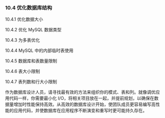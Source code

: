 ### 10.4 优化数据库结构

10.4.1 优化数据大小

10.4.2 优化 MySQL 数据类型

10.4.3 为多表优化

10.4.4 MySQL 中的内部临时表使用

10.4.5 数据库和表数量限制

10.4.6 表大小限制

10.4.7 表列数和行大小限制

作为数据库设计人员，请寻找最有效的方法来组织你的模式、表和列。就像调优应用代码一样，你需要最小化 I/O，将相关项目放在一起，并提前规划，以确保在数据量增加时性能保持高效。从高效的数据库设计开始，使团队成员更容易编写高性能的应用代码，并使数据库在应用程序不断演变和重写时更可能持久存在。
